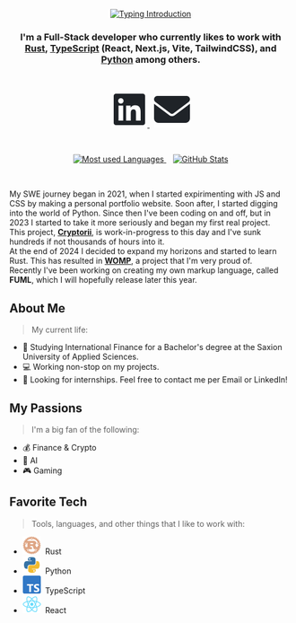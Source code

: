 <p align="center">
    <a href="https://git.io/typing-svg">
        <picture>
            <source media="(prefers-color-scheme: dark)"
                srcset="https://readme-typing-svg.demolab.com?font=Space+Mono&size=32&duration=3000&pause=500&color=f0f6fc&center=true&vCenter=true&width=520&lines=Welcome+to+my+profile!;My+name+is+Nikolas+Sturm%2C;Nice+to+meet+you!">
            <source media="(prefers-color-scheme: light)"
                srcset="https://readme-typing-svg.demolab.com?font=Space+Mono&size=32&duration=3000&pause=500&color=1F2328&center=true&vCenter=true&width=520&lines=Welcome+to+my+profile!;My+name+is+Nikolas+Sturm%2C;Nice+to+meet+you!">
            <img 
                src="https://readme-typing-svg.demolab.com?font=Space+Mono&size=32&duration=3000&pause=500&color=1F2328&center=true&vCenter=true&width=520&lines=Welcome+to+my+profile!;My+name+is+Nikolas+Sturm%2C;Nice+to+meet+you!" alt="Typing Introduction" />
        </picture>
    </a>
</p>

<h3 align="center">
    I'm a Full-Stack developer who currently likes to work with<br/><a href="https://www.rust-lang.org/">Rust</a>, <a href="https://www.typescriptlang.org/">TypeScript</a> (React, Next.js, Vite, TailwindCSS), and <a href="https://www.python.org/">Python</a> among others.
</h3>
<br/>
<p align="center">
  <a href="https://www.linkedin.com/in/nikolas-sturm/" target="_blank">
    <picture>
        <source media="(prefers-color-scheme: dark)"
            srcset="assets/linkedin-dark.svg">
        <source media="(prefers-color-scheme: light)"
            srcset="assets/linkedin-light.svg">
        <img 
            src="assets/linkedin-light.svg" alt="LinkedIn" />
    </picture>
  </a>
  &nbsp;
  <a href="mailto:code@nsturm.me" target="_blank">
    <picture>
        <source media="(prefers-color-scheme: dark)"
            srcset="assets/mail-dark.svg">
        <source media="(prefers-color-scheme: light)"
            srcset="assets/mail-light.svg">
        <img 
            src="assets/mail-light.svg" alt="Mail" />
    </picture>
  </a>
</p>
<br/>
<p align="center">
    <a href="https://github.com/nikolas-sturm">
        <picture>
            <source media="(prefers-color-scheme: dark)"
                srcset="https://nikolas-sturm-github-stats.vercel.app/api/top-langs?username=nikolas-sturm&locale=en&layout=donut&langs_count=5&hide=javascript,jupyter%20notebook,css,scss,html,julia&size_weight=0.6&count_weight=0.4&theme=dark">
            <source media="(prefers-color-scheme: light)"
                srcset="https://nikolas-sturm-github-stats.vercel.app/api/top-langs?username=nikolas-sturm&locale=en&layout=donut&langs_count=5&hide=javascript,jupyter%20notebook,css,scss,html,julia&size_weight=0.6&count_weight=0.4">
            <img 
                src="https://nikolas-sturm-github-stats.vercel.app/api/top-langs?username=nikolas-sturm&locale=en&layout=donut&langs_count=5&hide=javascript,jupyter%20notebook,css,scss,html,julia&size_weight=0.6&count_weight=0.4"
                alt="Most used Languages" />
        </picture>
    </a>
    &nbsp;&nbsp;
    <a href="https://github.com/nikolas-sturm">
        <picture>
            <source media="(prefers-color-scheme: dark)"
                srcset="https://nikolas-sturm-github-stats.vercel.app/api/?username=nikolas-sturm&show_icons=true&locale=en&theme=dark&line_height=28">
            <source media="(prefers-color-scheme: light)"
                srcset="https://nikolas-sturm-github-stats.vercel.app/api/?username=nikolas-sturm&show_icons=true&locale=en&line_height=28">
            <img 
                src="https://nikolas-sturm-github-stats.vercel.app/api/?username=nikolas-sturm&show_icons=true&locale=en&line_height=28"
                alt="GitHub Stats" />
        </picture>
    </a>
</p>
<br/>


My SWE journey began in 2021, when I started expirimenting with JS and CSS by making a personal portfolio website. Soon after, I started digging into the world of Python.
Since then I've been coding on and off, but in 2023 I started to take it more seriously and began my first real project.<br/>
This project, <strong><a href="https://github.com/cryptotou">Cryptorii</a></strong>, is work-in-progress to this day and I've sunk hundreds if not thousands of hours into it.<br/>
At the end of 2024 I decided to expand my horizons and started to learn Rust. This has resulted in <strong><a href="https://github.com/nikolas-sturm/WOMP">WOMP</a></strong>, a project that I'm very proud of.<br/>
Recently I've been working on creating my own markup language, called <strong>FUML</strong>, which I will hopefully release later this year.


## About Me
> My current life:
- 🔬 Studying International Finance for a Bachelor's degree at the Saxion University of Applied Sciences.
- 💻 Working non-stop on my projects.
- 🏢 Looking for internships. Feel free to contact me per Email or LinkedIn!


## My Passions
> I'm a big fan of the following:
- 💰 Finance & Crypto
- 🤖 AI
- 🎮 Gaming

## Favorite Tech
> Tools, languages, and other things that I like to work with:
- ![Rust Icon](/assets/rust.svg)&nbsp;&nbsp;Rust
- ![Python Icon](/assets/python.svg)&nbsp;&nbsp;Python
- ![TypeScript Icon](/assets/typescript.svg)&nbsp;&nbsp;TypeScript
- ![React Icon](/assets/react.svg)&nbsp;&nbsp;React
